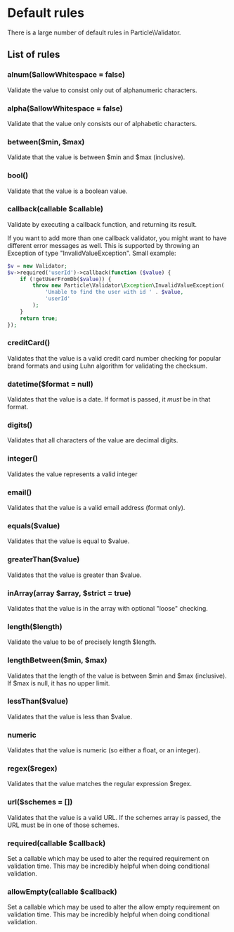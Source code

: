 # Default rules

There is a large number of default rules in Particle\Validator.

## List of rules

### alnum($allowWhitespace = false)

Validate the value to consist only out of alphanumeric characters.

### alpha($allowWhitespace = false)

Validate that the value only consists our of alphabetic characters.

### between($min, $max)

Validate that the value is between $min and $max (inclusive).

### bool()

Validate that the value is a boolean value.

### callback(callable $callable)

Validate by executing a callback function, and returning its result.

If you want to add more than one callback validator, you might want to have different error messages
as well. This is supported by throwing an Exception of type "InvalidValueException". Small example:

```php
$v = new Validator;
$v->required('userId')->callback(function ($value) {
    if (!getUserFromDb($value)) {
        throw new Particle\Validator\Exception\InvalidValueException(
            'Unable to find the user with id ' . $value,
            'userId'
        );
    }
    return true;
});
```

### creditCard()

Validates that the value is a valid credit card number checking for popular brand formats and using Luhn algorithm for validating the checksum.

### datetime($format = null)

Validates that the value is a date. If format is passed, it *must* be in that format.

### digits()

Validates that all characters of the value are decimal digits.

### integer()

Validates the value represents a valid integer

### email()

Validates that the value is a valid email address (format only).

### equals($value)

Validates that the value is equal to $value.

### greaterThan($value)

Validates that the value is greater than $value.

### inArray(array $array, $strict = true)

Validates that the value is in the array with optional "loose" checking.

### length($length)

Validate the value to be of precisely length $length.

### lengthBetween($min, $max)

Validates that the length of the value is between $min and $max (inclusive).
If $max is null, it has no upper limit.

### lessThan($value)

Validates that the value is less than $value.

### numeric

Validates that the value is numeric (so either a float, or an integer).

### regex($regex)

Validates that the value matches the regular expression $regex.

### url($schemes = [])

Validates that the value is a valid URL. If the schemes array is passed, the URL must be in one of those schemes.

### required(callable $callback)

Set a callable which may be used to alter the required requirement on validation time.
This may be incredibly helpful when doing conditional validation.

### allowEmpty(callable $callback)

Set a callable which may be used to alter the allow empty requirement on validation time.
This may be incredibly helpful when doing conditional validation.
